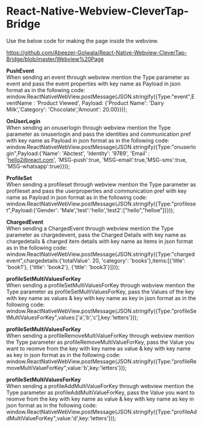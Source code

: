 # React-Native-Webview-CleverTap-Bridge

Use the below code for making the page inside the webview.

https://github.com/Abeezer-Golwala/React-Native-Webview-CleverTap-Bridge/blob/master/Webview%20Page

**PushEvent**<br/>
When sending an event through webview mention the Type parameter as event and pass the event properties with key name as Payload in json format as in the following code:<br/>
window.ReactNativeWebView.postMessage(JSON.stringify({Type:"event",EventName : 'Product Viewed', Payload: {'Product Name': 'Dairy Milk','Category': 'Chocolate','Amount': 20.00}}));

**OnUserLogin**<br/>
When sending an onuserlogin through webview mention the Type parameter as onuserlogin and pass the identities and communication pref with key name as Payload in  json format as in the following code:<br/>
window.ReactNativeWebView.postMessage(JSON.stringify({Type:"onuserlogin",Payload:{'Name': 'Abctest', 'Identity': '9789', 'Email' : 'hello2@react.com', 'MSG-push':true, 'MSG-email':true,'MSG-sms':true, 'MSG-whatsapp':true}}));

**ProfileSet**<br/>
When sending a profileset through webview mention the Type parameter as profileset and pass the userproperties and communication pref with key name as Payload  in json format as in the following code:<br/>
window.ReactNativeWebView.postMessage(JSON.stringify({Type:"profileset",Payload:{'Gender': 'Male','test':'hello','test2':["hello","helloe"]}}));

**ChargedEvent**<br/>
When sending a ChargedEvent through webview mention the Type parameter as chargedevent, pass the Charged Details with key name as chargedetails & charged item details with key name as items in json format as in the following code:<br/>
window.ReactNativeWebView.postMessage(JSON.stringify({Type:"chargedevent",chargedetails:{'totalValue': 20, 'category': 'books'},items:[{'title': 'book1'}, {'title': 'book2'}, {'title': 'book3'}]}));

**profileSetMultiValuesForKey**<br/>
When sending a profileSetMultiValuesForKey through webview mention the Type parameter as profileSetMultiValuesForKey, pass the Values of the key with key name as values & key with key name as key in json format as in the following code:<br/>
window.ReactNativeWebView.postMessage(JSON.stringify({Type:"profileSetMultiValuesForKey",values:['a','b','c'],key:'letters'}));

**profileSetMultiValuesForKey**<br/>
When sending a profileRemoveMultiValueForKey through webview mention the Type parameter as profileRemoveMultiValueForKey, pass the Value you want to reomve from the key with key name as value & key with key name as key in json format as in the following code:<br/>
window.ReactNativeWebView.postMessage(JSON.stringify({Type:"profileRemoveMultiValueForKey",value:'b',key:'letters'}));

**profileSetMultiValuesForKey**<br/>
When sending a profileAddMultiValueForKey through webview mention the Type parameter as profileAddMultiValueForKey, pass the Value you want to reomve from the key with key name as value & key with key name as key in json format as in the following code:<br/>
window.ReactNativeWebView.postMessage(JSON.stringify({Type:"profileAddMultiValueForKey",value:'d',key:'letters'}));
